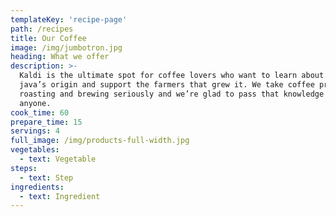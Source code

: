 ```yaml
---
templateKey: 'recipe-page'
path: /recipes
title: Our Coffee
image: /img/jumbotron.jpg
heading: What we offer
description: >-
  Kaldi is the ultimate spot for coffee lovers who want to learn about their
  java’s origin and support the farmers that grew it. We take coffee production,
  roasting and brewing seriously and we’re glad to pass that knowledge to
  anyone.
cook_time: 60
prepare_time: 15
servings: 4
full_image: /img/products-full-width.jpg
vegetables:
  - text: Vegetable
steps:
  - text: Step
ingredients:
  - text: Ingredient
---
```

